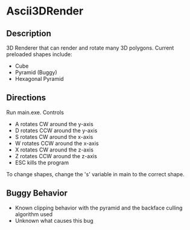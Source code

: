 # Ascii3DRender
## Description
3D Renderer that can render and rotate many 3D polygons.
Current preloaded shapes include:
* Cube
* Pyramid (Buggy)
* Hexagonal Pyramid

## Directions
Run main.exe.
Controls
* A rotates CW around the y-axis
* D rotates CCW around the y-axis
* S rotates CW around the x-axis
* W rotates CCW around the x-axis
* X rotates CW around the z-axis
* Z rotates CCW around the z-axis
* ESC kills the program

To change shapes, change the 's' variable in main to the correct shape.

## Buggy Behavior
* Known clipping behavior with the pyramid and the backface culling algorithm used
* Unknown what causes this bug
